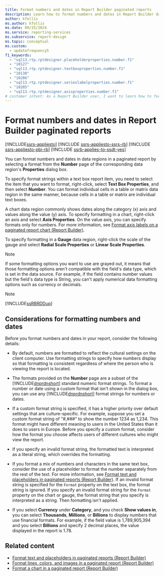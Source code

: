 ```yaml
---
title: Format numbers and dates in Report Builder paginated reports
description: Learn how to format numbers and dates in Report Builder data regions in a paginated report by selecting a format from the Properties dialog box.
author: kfollis
ms.author: kfollis
ms.date: 09/25/2024
ms.service: reporting-services
ms.subservice: report-design
ms.topic: conceptual
ms.custom:
  - updatefrequency5
f1_keywords:
  - "sql13.rtp.rptdesigner.placeholderproperties.number.f1"
  - "10127"
  - "sql13.rtp.rptdesigner.textboxproperties.number.f1"
  - "10130"
  - "10286"
  - "sql13.rtp.rptdesigner.serieslabelproperties.number.f1"
  - "10285"
  - "sql13.rtp.rptdesigner.axisproperties.number.f1"
# customer intent: As a Report Builder user, I want to learn how to format numbers and dates in my reports so that I can improve their presentation.
---
```

# Format numbers and dates in Report Builder paginated reports

[!INCLUDE[ssrs-appliesto](../../includes/ssrs-appliesto.md)] [!INCLUDE [ssrs-appliesto-ssrs-rb](../../includes/ssrs-appliesto-ssrs-rb.md)] [!INCLUDE [ssrs-appliesto-pbi-rb](../../includes/ssrs-appliesto-pbi-rb.md)] [!INCLUDE [ssrb-applies-to-ssdt-yes](../../includes/ssrb-applies-to-ssdt-yes.md)]

You can format numbers and dates in data regions in a paginated report by selecting a format from the **Number** page of the corresponding data region's **Properties** dialog box.  
  
To specify format strings within a text box report item, you need to select the item that you want to format, right-click, select **Text Box Properties**, and then select **Number**. You can format individual cells in a table or matrix data region in the same manner, because cells in a table or matrix are individual text boxes.  
  
A chart data region commonly shows dates along the category (x) axis and values along the value (y) axis. To specify formatting in a chart, right-click an axis and select **Axis Properties**. On the value axis, you can specify formats only for numbers. For more information, see [Format axis labels on a paginated report chart (Report Builder)](../../reporting-services/report-design/formatting-axis-labels-on-a-chart-report-builder-and-ssrs.md).  
  
To specify formatting in a **Gauge** data region, right-click the scale of the gauge and select **Radial Scale Properties** or **Linear Scale Properties**.  
  
> [!NOTE]  
> If some formatting options you want to use are grayed out, it means that those formatting options aren't compatible with the field's data type, which is set in the data source. For example, if the field contains number values but the field's data type is String, you can't apply numerical data formatting options such as currency or decimals.

> [!NOTE]  
> [!INCLUDE[ssRBRDDup](../../includes/ssrbrddup-md.md)]  
  
## Considerations for formatting numbers and dates  

Before you format numbers and dates in your report, consider the following details:  
  
- By default, numbers are formatted to reflect the cultural settings on the client computer. Use formatting strings to specify how numbers display so that formatting is consistent regardless of where the person who is viewing the report is located.  
  
- The formats provided on the **Number** page are a subset of the [!INCLUDE[dnprdnshort](../../includes/dnprdnshort-md.md)] standard numeric format strings. To format a number or date using a custom format that isn't shown in the dialog box, you can use any [!INCLUDE[dnprdnshort](../../includes/dnprdnshort-md.md)] format strings for numbers or dates.
  
- If a custom format string is specified, it has a higher priority over default settings that are culture-specific. For example, suppose you set a custom format string of "#,###" to show the number 1234 as 1,234. This format might have different meaning to users in the United States than it does to users in Europe. Before you specify a custom format, consider how the format you choose affects users of different cultures who might view the report.  
  
- If you specify an invalid format string, the formatted text is interpreted as a literal string, which overrides the formatting.  
  
- If you format a mix of numbers and characters in the same text box, consider the use of a placeholder to format the number separately from the rest of the text. For more information, see [Format text and placeholders in paginated reports (Report Builder)](../../reporting-services/report-design/formatting-text-and-placeholders-report-builder-and-ssrs.md). If an invalid format string is specified for the `Format` property on the text box, the format string is ignored. If you specify an invalid format string for the `Format` property on the chart or gauge, the format string that you specify is interpreted as a string. Then formatting isn't applied.  
  
- If you select **Currency** under **Category**, and you check **Show values in**, you can select **Thousands**, **Millions**, or **Billions** to display numbers that use financial formats. For example, if the field value is 1,789,905,394 and you select **Billions** and specify 2 decimal places, the value displayed in the report is 1.78.  
  
## Related content

- [Format text and placeholders in paginated reports (Report Builder)](../../reporting-services/report-design/formatting-text-and-placeholders-report-builder-and-ssrs.md)
- [Format lines, colors, and images in a paginated report (Report Builder)](../../reporting-services/report-design/formatting-lines-colors-and-images-report-builder-and-ssrs.md)
- [Format a chart in a paginated report (Report Builder)](../../reporting-services/report-design/formatting-a-chart-report-builder-and-ssrs.md)
